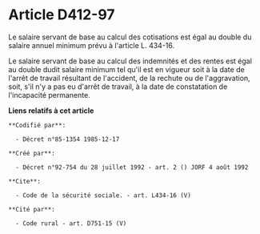 # Article D412-97

Le salaire servant de base au calcul des cotisations est égal au double du salaire annuel minimum prévu à l'article L.
434-16.

Le salaire servant de base au calcul des indemnités et des rentes est égal au double dudit salaire minimum tel qu'il est en
vigueur soit à la date de l'arrêt de travail résultant de l'accident, de la rechute ou de l'aggravation, soit, s'il n'y a pas
eu d'arrêt de travail, à la date de constatation de l'incapacité permanente.

**Liens relatifs à cet article**

	**Codifié par**:

	  - Décret n°85-1354 1985-12-17

	**Créé par**:

	  - Décret n°92-754 du 28 juillet 1992 - art. 2 () JORF 4 août 1992

	**Cite**:

	  - Code de la sécurité sociale. - art. L434-16 (V)

	**Cité par**:

	  - Code rural - art. D751-15 (V)
